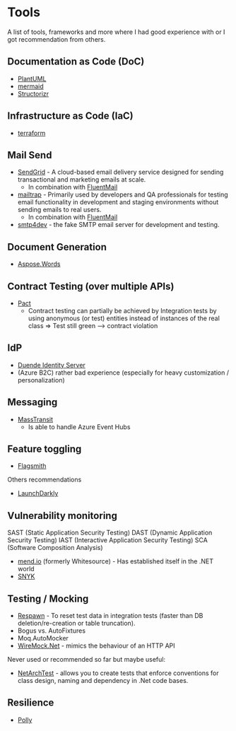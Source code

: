 # Tools

A list of tools, frameworks and more where I had good experience with or I got recommendation from others.

##  Documentation as Code (DoC)

- [PlantUML](https://plantuml.com/)
- [mermaid](https://mermaid-js.github.io/)
- [Structorizr](https://structurizr.com/)

## Infrastructure as Code (IaC)

- [terraform](https://www.terraform.io/)

## Mail Send

- [SendGrid](https://sendgrid.com/) - A cloud-based email delivery service designed for sending transactional and marketing emails at scale.
	- In combination with [FluentMail](https://github.com/lukencode/FluentEmail)
- [mailtrap](https://mailtrap.io/) - Primarily used by developers and QA professionals for testing email functionality in development and staging environments without sending emails to real users.
	- In combination with [FluentMail](https://github.com/lukencode/FluentEmail)
- [smtp4dev](https://github.com/rnwood/smtp4dev) - the fake SMTP email server for development and testing.

## Document Generation

- [Aspose.Words](https://products.aspose.com/words/net/)

## Contract Testing (over multiple APIs)

- [Pact](https://docs.pact.io/)
	- Contract testing can partially be achieved by Integration tests by using anonymous (or test) entities instead of instances of the real class => Test still green --> contract violation

## IdP

- [Duende Identity Server](https://duendesoftware.com/products/identityserver)
- (Azure B2C) rather bad experience (especially for heavy customization / personalization)

## Messaging

- [MassTransit](https://masstransit-project.com/)
	- Is able to handle Azure Event Hubs

## Feature toggling

- [Flagsmith](https://flagsmith.com/)

Others recommendations

- [LaunchDarkly](https://launchdarkly.com/)

## Vulnerability monitoring

SAST (Static Application Security Testing)
DAST (Dynamic Application Security Testing)
IAST (Interactive Application Security Testing)
SCA (Software Composition Analysis)

* [mend.io](https://www.mend.io/) (formerly Whitesource) - Has established itself in the .NET world
* [SNYK](https://snyk.io/)

## Testing / Mocking

- [Respawn](https://github.com/jbogard/Respawn ) - To reset test data in integration tests (faster than DB deletion/re-creation or table truncation).
- Bogus vs. AutoFixtures
- Moq.AutoMocker
- [WireMock.Net](https://github.com/WireMock-Net/WireMock.Net)  - mimics the behaviour of an HTTP API

Never used or recommended so far but maybe useful:

* [NetArchTest](https://github.com/BenMorris/NetArchTest) -  allows you to create tests that enforce conventions for class design, naming and dependency in .Net code bases.
## Resilience 

- [Polly](https://github.com/App-vNext/Polly)

